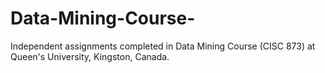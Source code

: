 # Data-Mining-Course-
Independent assignments completed in Data Mining Course (CISC 873) at Queen's University, Kingston, Canada.
